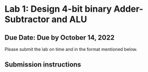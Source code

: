 # Lab 1: Design 4-bit binary Adder-Subtractor and ALU
## Due Date: Due by October 14, 2022

Please submit the lab on time and in the format mentioned below.

## Submission instructions
